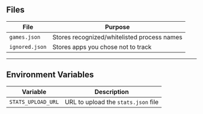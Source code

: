 ## Files

| File           | Purpose                                     |
| -------------- | ------------------------------------------- |
| `games.json`   | Stores recognized/whitelisted process names |
| `ignored.json` | Stores apps you chose not to track          |

---

## Environment Variables

| Variable           | Description                         |
| ------------------ | ----------------------------------- |
| `STATS_UPLOAD_URL` | URL to upload the `stats.json` file |
